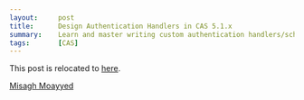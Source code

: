 ```yaml
---
layout:     post
title:      Design Authentication Handlers in CAS 5.1.x
summary:    Learn and master writing custom authentication handlers/schemes in CAS 5.1.x
tags:       [CAS]
---
```



This post is relocated to [here](https://fawnoos.com/2017/02/02/cas51-authn-handlers/).

[Misagh Moayyed](https://fawnoos.com)
